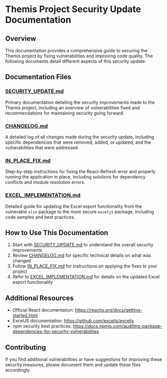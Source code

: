# Themis Project Security Update Documentation

## Overview
This documentation provides a comprehensive guide to securing the Themis project by fixing vulnerabilities and improving code quality. The following documents detail different aspects of this security update.

## Documentation Files

### [SECURITY_UPDATE.md](./SECURITY_UPDATE.md)
Primary documentation detailing the security improvements made to the Themis project, including an overview of vulnerabilities fixed and recommendations for maintaining security going forward.

### [CHANGELOG.md](./CHANGELOG.md)
A detailed log of all changes made during the security update, including specific dependencies that were removed, added, or updated, and the vulnerabilities that were addressed.

### [IN_PLACE_FIX.md](./IN_PLACE_FIX.md)
Step-by-step instructions for fixing the React-Refresh error and properly running the application in place, including solutions for dependency conflicts and module resolution errors.

### [EXCEL_IMPLEMENTATION.md](./EXCEL_IMPLEMENTATION.md)
Detailed guide for updating the Excel export functionality from the vulnerable `xlsx` package to the more secure `exceljs` package, including code samples and best practices.

## How to Use This Documentation

1. Start with [SECURITY_UPDATE.md](./SECURITY_UPDATE.md) to understand the overall security improvements
2. Review [CHANGELOG.md](./CHANGELOG.md) for specific technical details on what was changed
3. Follow [IN_PLACE_FIX.md](./IN_PLACE_FIX.md) for instructions on applying the fixes to your project
4. Refer to [EXCEL_IMPLEMENTATION.md](./EXCEL_IMPLEMENTATION.md) for details on the updated Excel export functionality

## Additional Resources

- Official React documentation: https://reactjs.org/docs/getting-started.html
- ExcelJS documentation: https://github.com/exceljs/exceljs
- npm security best practices: https://docs.npmjs.com/auditing-package-dependencies-for-security-vulnerabilities

## Contributing

If you find additional vulnerabilities or have suggestions for improving these security measures, please document them and update these files accordingly. 